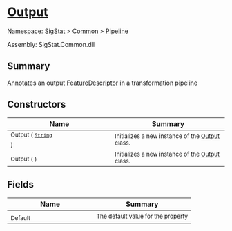 # [Output](./Output.md)

Namespace: [SigStat]() > [Common](./../README.md) > [Pipeline](./README.md)

Assembly: SigStat.Common.dll

## Summary
Annotates an output [FeatureDescriptor](https://github.com/hargitomi97/sigstat/blob/master/docs/md/SigStat/Common/FeatureDescriptor.md) in a transformation pipeline

## Constructors

| Name | Summary | 
| --- | --- | 
| <sub>Output ( [`String`](https://docs.microsoft.com/en-us/dotnet/api/System.String) )</sub><span>&nbsp;&nbsp;&nbsp;&nbsp;&nbsp;&nbsp;&nbsp;&nbsp;&nbsp;&nbsp;&nbsp;&nbsp;&nbsp;&nbsp;&nbsp;&nbsp;&nbsp;&nbsp;&nbsp;&nbsp;&nbsp;&nbsp;&nbsp;&nbsp;&nbsp;&nbsp;&nbsp;&nbsp;&nbsp;&nbsp;&nbsp;&nbsp;</span>| <sub>Initializes a new instance of the [Output](https://github.com/hargitomi97/sigstat/blob/master/docs/md/SigStat/Common/Pipeline/Output.md) class.</sub>| <br>
| <sub>Output (  )</sub><span>&nbsp;&nbsp;&nbsp;&nbsp;&nbsp;&nbsp;&nbsp;&nbsp;&nbsp;&nbsp;&nbsp;&nbsp;&nbsp;&nbsp;&nbsp;&nbsp;&nbsp;&nbsp;&nbsp;&nbsp;&nbsp;&nbsp;&nbsp;&nbsp;&nbsp;&nbsp;&nbsp;&nbsp;&nbsp;&nbsp;&nbsp;&nbsp;</span>| <sub>Initializes a new instance of the [Output](https://github.com/hargitomi97/sigstat/blob/master/docs/md/SigStat/Common/Pipeline/Output.md) class.</sub>| <br>


## Fields

| Name | Summary | 
| --- | --- | 
| <sub>Default</sub><span>&nbsp;&nbsp;&nbsp;&nbsp;&nbsp;&nbsp;&nbsp;&nbsp;&nbsp;&nbsp;&nbsp;&nbsp;&nbsp;&nbsp;&nbsp;&nbsp;&nbsp;&nbsp;&nbsp;&nbsp;&nbsp;&nbsp;&nbsp;&nbsp;&nbsp;&nbsp;&nbsp;&nbsp;&nbsp;&nbsp;&nbsp;&nbsp;</span>| <sub>The default value for the property</sub>| <br>


